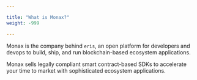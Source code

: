 ```yaml
---

title: "What is Monax?"
weight: -999

---
```


Monax is the company behind `eris`, an open platform for developers and devops to build, ship, and run blockchain-based ecosystem applications.

Monax sells legally compliant smart contract-based SDKs to accelerate your time to market with sophisticated ecosystem applications.